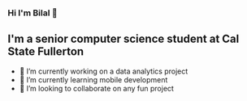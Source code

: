 ### Hi I'm Bilal 👋

## I'm a senior computer science student at Cal State Fullerton

- 🔭 I’m currently working on a data analytics project
- 🌱 I’m currently learning mobile development
- 👯 I’m looking to collaborate on any fun project

